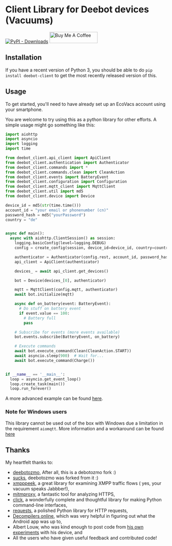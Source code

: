 # Client Library for Deebot devices (Vacuums)

[![PyPI - Downloads](https://img.shields.io/pypi/dw/deebot-client?style=for-the-badge)](https://pypi.org/project/deebot-client)
<a href="https://www.buymeacoffee.com/edenhaus" target="_blank"><img src="https://cdn.buymeacoffee.com/buttons/default-black.png" width="150px" height="35px" alt="Buy Me A Coffee" style="height: 35px !important;width: 150px !important;" ></a>

## Installation

If you have a recent version of Python 3, you should be able to
do `pip install deebot-client` to get the most recently released version of
this.

## Usage

To get started, you'll need to have already set up an EcoVacs account
using your smartphone.

You are welcome to try using this as a python library for other efforts.
A simple usage might go something like this:

```python
import aiohttp
import asyncio
import logging
import time

from deebot_client.api_client import ApiClient
from deebot_client.authentication import Authenticator
from deebot_client.commands import *
from deebot_client.commands.clean import CleanAction
from deebot_client.events import BatteryEvent
from deebot_client.configuration import Configuration
from deebot_client.mqtt_client import MqttClient
from deebot_client.util import md5
from deebot_client.device import Device

device_id = md5(str(time.time()))
account_id = "your email or phonenumber (cn)"
password_hash = md5("yourPassword")
country = "de"


async def main():
  async with aiohttp.ClientSession() as session:
    logging.basicConfig(level=logging.DEBUG)
    config = create_config(session, device_id=device_id, country=country)

    authenticator = Authenticator(config.rest, account_id, password_hash)
    api_client = ApiClient(authenticator)

    devices_ = await api_client.get_devices()

    bot = Device(devices_[0], authenticator)

    mqtt = MqttClient(config.mqtt, authenticator)
    await bot.initialize(mqtt)

    async def on_battery(event: BatteryEvent):
      # Do stuff on battery event
      if event.value == 100:
        # Battery full
        pass

    # Subscribe for events (more events available)
    bot.events.subscribe(BatteryEvent, on_battery)

    # Execute commands
    await bot.execute_command(Clean(CleanAction.START))
    await asyncio.sleep(900)  # Wait for...
    await bot.execute_command(Charge())


if __name__ == '__main__':
  loop = asyncio.get_event_loop()
  loop.create_task(main())
  loop.run_forever()
```

A more advanced example can be found [here](https://github.com/And3rsL/Deebot-for-Home-Assistant).

### Note for Windows users

This library cannot be used out of the box with Windows due a limitation in the requirement `aiomqtt`.
More information and a workaround can be found [here](https://github.com/sbtinstruments/aiomqtt#note-for-windows-users)

## Thanks

My heartfelt thanks to:

- [deebotozmo](https://github.com/And3rsL/Deebotozmo), After all, this is a debotozmo fork :)
- [sucks](https://github.com/wpietri/sucks), deebotozmo was forked from it :)
- [xmpppeek](https://www.beneaththewaves.net/Software/XMPPPeek.html), a great library for examining XMPP traffic flows (
  yes, your vacuum speaks Jabbber!),
- [mitmproxy](https://mitmproxy.org/), a fantastic tool for analyzing HTTPS,
- [click](http://click.pocoo.org/), a wonderfully complete and thoughtful library for making Python command-line
  interfaces,
- [requests](http://docs.python-requests.org/en/master/), a polished Python library for HTTP requests,
- [Decompilers online](http://www.javadecompilers.com/apk), which was very helpful in figuring out what the Android app
  was up to,
- Albert Louw, who was kind enough to post code
  from [his own experiments](https://community.smartthings.com/t/ecovacs-deebot-n79/93410/33)
  with his device, and
- All the users who have given useful feedback and contributed code!

